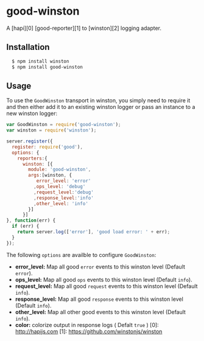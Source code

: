 # good-winston

A [hapi][0] [good-reporter][1] to [winston][2] logging adapter.

## Installation

``` bash
  $ npm install winston
  $ npm install good-winston
```

## Usage

To use the `GoodWinston` transport in winston, you simply need to require it and
then either add it to an existing winston logger or pass an instance to a new
winston logger:

``` js
var GoodWinston = require('good-winston');
var winston = require('winston');

server.register({
  register: require('good'),
  options: {
    reporters:{
      winston: [{
        module: 'good-winston',
        args:[winston, {
           error_level: 'error'
          ,ops_level: 'debug'
          ,request_level:'debug'
          ,response_level:'info'
          ,other_level: 'info'
        }]
      }]
}, function(err) {
  if (err) {
    return server.log(['error'], 'good load error: ' + err);
  }
});
```

The following `options` are availble to configure `GoodWinston`:

* __error_level:__ Map all good `error` events to this winston level (Default `error`).
* __ops_level:__ Map all good `ops` events to this winston level (Default `info`).
* __request_level:__ Map all good `request` events to this winston level (Default `info`).
* __response_level:__ Map all good `response` events to this winston level (Default `info`).
* __other_level:__ Map all other good events to this winston level (Default `info`).
* __color:__ colorize output in response logs ( Defalt `true` )
[0]: http://hapijs.com
[1]: https://github.com/winstonjs/winston

